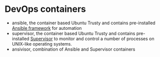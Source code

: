 # DevOps containers

- ansible, the container based Ubuntu Trusty and contains pre-installed [Ansible framework](http://www.ansible.com/home) for automation
- supervisor, the container based Ubuntu Trusty and contains pre-installed [Supervisor](http://supervisord.org/) to monitor and control a number of processes on UNIX-like operating systems.
- ansivisor, combination of Ansible and Supervisor containers


